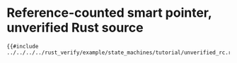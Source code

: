 # Reference-counted smart pointer, unverified Rust source

```rust,ignore
{{#include ../../../../rust_verify/example/state_machines/tutorial/unverified_rc.rs:full}}
```
